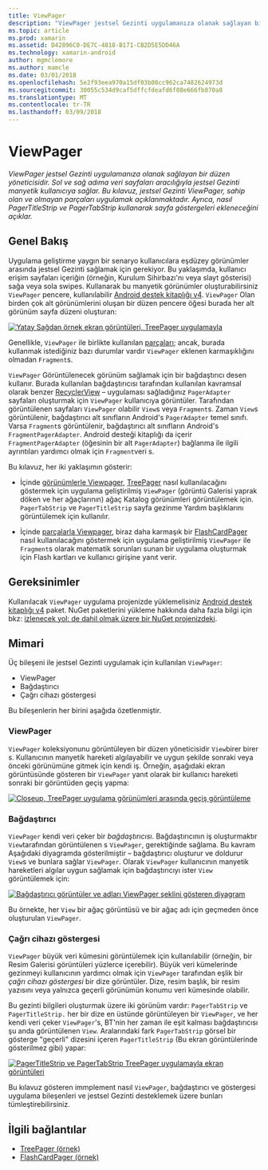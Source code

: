 ```yaml
---
title: ViewPager
description: "ViewPager jestsel Gezinti uygulamanıza olanak sağlayan bir düzen yöneticisidir. Sol ve sağ adıma veri sayfaları aracılığıyla jestsel Gezinti manyetik kullanıcıya sağlar. Bu kılavuz, jestsel Gezinti ViewPager, sahip olan ve olmayan parçaları uygulamak açıklanmaktadır. Ayrıca, nasıl PagerTitleStrip ve PagerTabStrip kullanarak sayfa göstergeleri ekleneceğini açıklar."
ms.topic: article
ms.prod: xamarin
ms.assetid: D42896C0-DE7C-4818-B171-CB2D5E5DD46A
ms.technology: xamarin-android
author: mgmclemore
ms.author: mamcle
ms.date: 03/01/2018
ms.openlocfilehash: 5e2f93eea970a15df03b00cc962ca7482624973d
ms.sourcegitcommit: 30055c534d9caf5dffcfdeafd6f08e666fb870a8
ms.translationtype: MT
ms.contentlocale: tr-TR
ms.lasthandoff: 03/09/2018
---
```

# <a name="viewpager"></a>ViewPager

_ViewPager jestsel Gezinti uygulamanıza olanak sağlayan bir düzen yöneticisidir. Sol ve sağ adıma veri sayfaları aracılığıyla jestsel Gezinti manyetik kullanıcıya sağlar. Bu kılavuz, jestsel Gezinti ViewPager, sahip olan ve olmayan parçaları uygulamak açıklanmaktadır. Ayrıca, nasıl PagerTitleStrip ve PagerTabStrip kullanarak sayfa göstergeleri ekleneceğini açıklar._

 
## <a name="overview"></a>Genel Bakış

Uygulama geliştirme yaygın bir senaryo kullanıcılara eşdüzey görünümler arasında jestsel Gezinti sağlamak için gerekiyor. Bu yaklaşımda, kullanıcı erişim sayfaları içeriğin (örneğin, Kurulum Sihirbazı'nı veya slayt gösterisi) sağa veya sola swipes. Kullanarak bu manyetik görünümler oluşturabilirsiniz `ViewPager` pencere, kullanılabilir [Android destek kitaplığı v4](https://www.nuget.org/packages/Xamarin.Android.Support.v4/). `ViewPager` Olan birden çok alt görünümlerini oluşan bir düzen pencere öğesi burada her alt görünüm sayfa düzeni oluşturan: 

[![Yatay Sağdan örnek ekran görüntüleri, TreePager uygulamayla](images/01-intro-sml.png)](images/01-intro.png#lightbox)

Genellikle, `ViewPager` ile birlikte kullanılan [parçaları](https://developer.xamarin.com/guides/android/platform_features/fragments/); ancak, burada kullanmak istediğiniz bazı durumlar vardır `ViewPager` eklenen karmaşıklığını olmadan `Fragment`s.

`ViewPager` Görüntülenecek görünüm sağlamak için bir bağdaştırıcı desen kullanır. Burada kullanılan bağdaştırıcısı tarafından kullanılan kavramsal olarak benzer [RecyclerView](~/android/user-interface/layouts/recycler-view/index.md) &ndash; uygulaması sağladığınız `PagerAdapter` sayfaları oluşturmak için `ViewPager` kullanıcıya görüntüler. Tarafından görüntülenen sayfaları `ViewPager` olabilir `View`s veya `Fragment`s. Zaman `View`s görüntülenir, bağdaştırıcı alt sınıfların Android's `PagerAdapter` temel sınıfı. Varsa `Fragment`s görüntülenir, bağdaştırıcı alt sınıfların Android's `FragmentPagerAdapter`. Android desteği kitaplığı da içerir `FragmentPagerAdapter` (öğesinin bir alt `PagerAdapter`) bağlanma ile ilgili ayrıntıları yardımcı olmak için `Fragment`veri s. 

Bu kılavuz, her iki yaklaşımın gösterir: 

-   İçinde [görünümlerle Viewpager](~/android/user-interface/controls/view-pager/viewpager-and-views.md), [TreePager](https://developer.xamarin.com/samples/monodroid/UserInterface/TreePager/) nasıl kullanılacağını göstermek için uygulama geliştirilmiş `ViewPager` (görüntü Galerisi yaprak döken ve her ağaçlarının) ağaç Katalog görünümleri görüntülemek için. 
    `PagerTabStrip`  ve `PagerTitleStrip` sayfa gezinme Yardım başlıklarını görüntülemek için kullanılır.

-   İçinde [parçalarla Viewpager](~/android/user-interface/controls/view-pager/viewpager-and-fragments.md), biraz daha karmaşık bir [FlashCardPager](https://developer.xamarin.com/samples/monodroid/UserInterface/TreePager/) nasıl kullanılacağını göstermek için uygulama geliştirilmiş `ViewPager` ile `Fragment`s olarak matematik sorunları sunan bir uygulama oluşturmak için Flash kartları ve kullanıcı girişine yanıt verir. 


## <a name="requirements"></a>Gereksinimler

Kullanılacak `ViewPager` uygulama projenizde yüklemelisiniz [Android destek kitaplığı v4](https://www.nuget.org/packages/Xamarin.Android.Support.v4/) paket. NuGet paketlerini yükleme hakkında daha fazla bilgi için bkz: [izlenecek yol: de dahil olmak üzere bir NuGet projenizdeki](https://docs.microsoft.com/visualstudio/mac/nuget-walkthrough). 

 
## <a name="architecture"></a>Mimari

Üç bileşeni ile jestsel Gezinti uygulamak için kullanılan `ViewPager`:

-   ViewPager
-   Bağdaştırıcı
-   Çağrı cihazı göstergesi

Bu bileşenlerin her birini aşağıda özetlenmiştir.



### <a name="viewpager"></a>ViewPager

`ViewPager` koleksiyonunu görüntüleyen bir düzen yöneticisidir `View`birer birer s. Kullanıcının manyetik hareketi algılayabilir ve uygun şekilde sonraki veya önceki görünümüne gitmek için kendi iş. Örneğin, aşağıdaki ekran görüntüsünde gösteren bir `ViewPager` yanıt olarak bir kullanıcı hareketi sonraki bir görüntüden geçiş yapma: 

[![Closeup, TreePager uygulama görünümleri arasında geçiş görüntüleme](images/02-transition-sml.png)](images/02-transition.png#lightbox)


### <a name="adapter"></a>Bağdaştırıcı

`ViewPager` kendi veri çeker bir *bağdaştırıcısı*. Bağdaştırıcının iş oluşturmaktır `View`tarafından görüntülenen s `ViewPager`, gerektiğinde sağlama. Bu kavram Aşağıdaki diyagramda gösterilmiştir &ndash; bağdaştırıcı oluşturur ve doldurur `View`s ve bunlara sağlar `ViewPager`. Olarak `ViewPager` kullanıcının manyetik hareketleri algılar uygun sağlamak için bağdaştırıcıyı ister `View` görüntülemek için: 

[![Bağdaştırıcı görüntüler ve adları ViewPager şeklini gösteren diyagram](images/03-adapter-sml.png)](images/03-adapter.png#lightbox)

Bu örnekte, her `View` bir ağaç görüntüsü ve bir ağaç adı için geçmeden önce oluşturulan `ViewPager`. 



### <a name="pager-indicator"></a>Çağrı cihazı göstergesi

`ViewPager` büyük veri kümesini görüntülemek için kullanılabilir (örneğin, bir Resim Galerisi görüntüleri yüzlerce içerebilir). Büyük veri kümelerinde gezinmeyi kullanıcının yardımcı olmak için `ViewPager` tarafından eşlik bir *çağrı cihazı göstergesi* bir dize görüntüler. Dize, resim başlık, bir resim yazısını veya yalnızca geçerli görünümün konumu veri kümesinde olabilir. 

Bu gezinti bilgileri oluşturmak üzere iki görünüm vardır: `PagerTabStrip` ve `PagerTitleStrip.` her bir dize en üstünde görüntüleyen bir `ViewPager`, ve her kendi veri çeker `ViewPager`'s, BT'nin her zaman ile eşit kalması bağdaştırıcısı şu anda görüntülenen `View`. Aralarındaki fark `PagerTabStrip` görsel bir gösterge "geçerli" dizesini içeren `PagerTitleStrip` (Bu ekran görüntülerinde gösterilmez gibi) yapar: 

[![PagerTitleStrip ve PagerTabStrip TreePager uygulamayla ekran görüntüleri](images/04-comparison-sml.png)](images/04-comparison.png#lightbox)

Bu kılavuz gösteren immplement nasıl `ViewPager`, bağdaştırıcı ve göstergesi uygulama bileşenleri ve jestsel Gezinti desteklemek üzere bunları tümleştirebilirsiniz. 



## <a name="related-links"></a>İlgili bağlantılar

- [TreePager (örnek)](https://developer.xamarin.com/samples/monodroid/UserInterface/TreePager)
- [FlashCardPager (örnek)](https://developer.xamarin.com/samples/monodroid/UserInterface/FlashCardPager)
